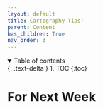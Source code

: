 ```yaml
---
layout: default
title: Cartography Tips!
parent: Content
has_children: True
nav_order: 3
---
```


<details open markdown="block">
  <summary>
    Table of contents
  </summary>
  {: .text-delta }
1. TOC
{:toc}
</details>

# For Next Week